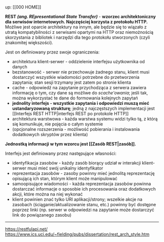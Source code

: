 up: [[000 HOME]]

**REST _(ang. REpresentational State Transfer)_** - **wzorzec architektoniczny dla serwisów internetowych. Najczęściej korzysta z protokołu HTTP.** Możliwe jest oparcie architektury na innym, ale będzie się to wiązało z utratą kompatybilności z serwisami opartymi na HTTP oraz niemożnością skorzystania z bibliotek i narzędzi dla tego protokołu stworzonych (czyli znakomitej większości).

Jest on definiowany przez swoje ograniczenia:
- architektura klient-serwer - oddzielenie interfejsu użytkownika od danych
- bezstanowość - serwer nie przechowuje żadnego stanu, klient musi dostarczyć wszystkie wiadomości potrzebne do przetworzenia zapytania; stan sesji trzymany jest zatem po stronie klienta
- cache - odpowiedź na zapytanie przychodząca z serwera zawiera informację o tym, czy dane są możliwe do _scache'owania_; jeśli tak, można wykorzystać te dane do formowania kolejnych zapytań
- **jednolity interfejs - wszystkie zapytania i odpowiedzi muszą mieć ustandaryzowaną strukturę**; jedną z najczęstszych implementacji jest [[Interfejs REST HTTP|interfejs REST po protokole HTTP]] 
- architektura warstwowa - każda warstwa systemu widzi tylko tą, z którą się komunikuje, nie pojęcia o całym systemie
- (opcjonalne rozszerzenia - możliwość pobierania i instalowania dodatkowych skryptów przez klienta)

**Jednostką informacji w tym wzorcu jest [[Zasób REST|zasób]].**

Interfejs jest definiowany przez następujące własności:
- identyfikacja zasobów - każdy zasób biorący udział w interakcji klient-serwer musi mieć swój unikalny identyfikator
- reprezentacja zasobów - zasoby powinny mieć jednolitą reprezentację opisującą ich stan, którym klient może manipulować 
- samoopisujące wiadomości - każda reprezentacja zasobów powinna dostarczać informacje o sposobie ich procesowania oraz dodatkowych akcji, które można na niej wykonać
- klient powinien znać tylko URI aplikacji/strony; wszelkie akcje na zasobach (ściąganie/aktualizowanie stanu, etc.) powinny być dostępne poprzez linki (np. serwer w odpowiedzi na zapytanie może dostarczyć link do powiązanego zasobu)

---
https://restfulapi.net/
https://www.ics.uci.edu/~fielding/pubs/dissertation/rest_arch_style.htm